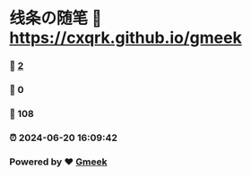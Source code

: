 # 线条の随笔 :link: https://cxqrk.github.io/gmeek 
### :page_facing_up: [2](https://cxqrk.github.io/gmeek/tag.html) 
### :speech_balloon: 0 
### :hibiscus: 108 
### :alarm_clock: 2024-06-20 16:09:42 
### Powered by :heart: [Gmeek](https://github.com/Meekdai/Gmeek)
